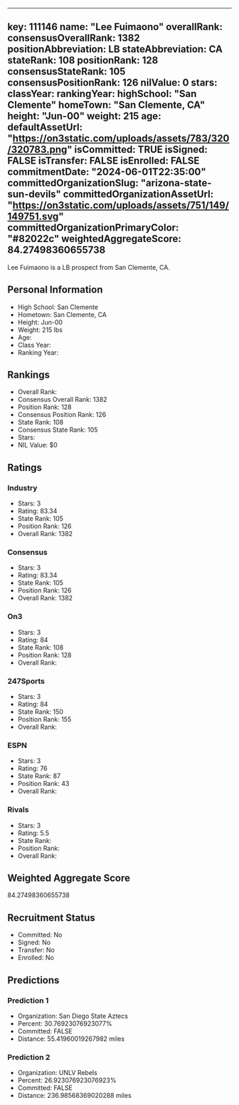 ---
  key: 111146
  name: "Lee Fuimaono"
  overallRank: 
  consensusOverallRank: 1382
  positionAbbreviation: LB
  stateAbbreviation: CA
  stateRank: 108
  positionRank: 128
  consensusStateRank: 105
  consensusPositionRank: 126
  nilValue: 0
  stars: 
  classYear: 
  rankingYear: 
  highSchool: "San Clemente"
  homeTown: "San Clemente, CA"
  height: "Jun-00"
  weight: 215
  age: 
  defaultAssetUrl: "https://on3static.com/uploads/assets/783/320/320783.png"
  isCommitted: TRUE
  isSigned: FALSE
  isTransfer: FALSE
  isEnrolled: FALSE
  commitmentDate: "2024-06-01T22:35:00"
  committedOrganizationSlug: "arizona-state-sun-devils"
  committedOrganizationAssetUrl: "https://on3static.com/uploads/assets/751/149/149751.svg"
  committedOrganizationPrimaryColor: "#82022c"
  weightedAggregateScore: 84.27498360655738
  ---
  
  Lee Fuimaono is a LB prospect from San Clemente, CA.
  
  ## Personal Information
  - High School: San Clemente
  - Hometown: San Clemente, CA
  - Height: Jun-00
  - Weight: 215 lbs
  - Age: 
  - Class Year: 
  - Ranking Year: 
  
  ## Rankings
  - Overall Rank: 
  - Consensus Overall Rank: 1382
  - Position Rank: 128
  - Consensus Position Rank: 126
  - State Rank: 108
  - Consensus State Rank: 105
  - Stars: 
  - NIL Value: $0
  
  ## Ratings
  
  ### Industry
  - Stars: 3
  - Rating: 83.34
  - State Rank: 105
  - Position Rank: 126
  - Overall Rank: 1382
  
  ### Consensus
  - Stars: 3
  - Rating: 83.34
  - State Rank: 105
  - Position Rank: 126
  - Overall Rank: 1382
  
  ### On3
  - Stars: 3
  - Rating: 84
  - State Rank: 108
  - Position Rank: 128
  - Overall Rank: 
  
  ### 247Sports
  - Stars: 3
  - Rating: 84
  - State Rank: 150
  - Position Rank: 155
  - Overall Rank: 
  
  ### ESPN
  - Stars: 3
  - Rating: 76
  - State Rank: 87
  - Position Rank: 43
  - Overall Rank: 
  
  ### Rivals
  - Stars: 3
  - Rating: 5.5
  - State Rank: 
  - Position Rank: 
  - Overall Rank: 
  
  ## Weighted Aggregate Score
  84.27498360655738
  
  ## Recruitment Status
  - Committed: No
  - Signed: No
  - Transfer: No
  - Enrolled: No
  
  
  
  ## Predictions
  
  ### Prediction 1
  - Organization: San Diego State Aztecs
  - Percent: 30.76923076923077%
  - Committed: FALSE
  - Distance: 55.41960019267982 miles
  
  ### Prediction 2
  - Organization: UNLV Rebels
  - Percent: 26.923076923076923%
  - Committed: FALSE
  - Distance: 236.98568369020288 miles
  